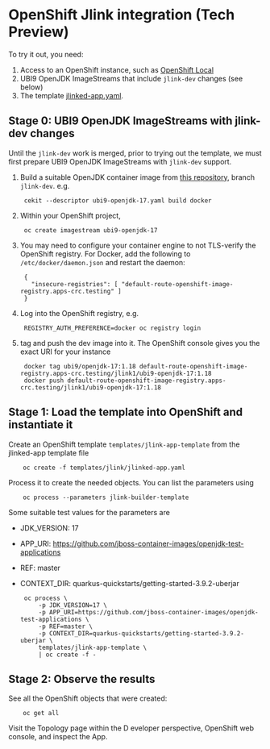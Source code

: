 # OpenShift Jlink integration (Tech Preview)

To try it out,
you need:

1. Access to an OpenShift instance, such as [OpenShift Local](https://developers.redhat.com/products/openshift-local/overview)
2. UBI9 OpenJDK ImageStreams that include `jlink-dev` changes (see below)
3. The template [jlinked-app.yaml](jlinked-app.yaml).

## Stage 0: UBI9 OpenJDK ImageStreams with jlink-dev changes

Until the `jlink-dev` work is merged, prior to trying out the template, we must first
prepare UBI9 OpenJDK ImageStreams with `jlink-dev` support.

1. Build a suitable OpenJDK container image from [this
   repository](https://github.com/jboss-container-images/openjdk),
   branch `jlink-dev`. e.g.

        cekit --descriptor ubi9-openjdk-17.yaml build docker

2. Within your OpenShift project,

        oc create imagestream ubi9-openjdk-17

3. You may need to configure your container engine to not TLS-verify the OpenShift
   registry. For Docker, add the following to `/etc/docker/daemon.json` and restart
   the daemon:

        {
          "insecure-registries": [ "default-route-openshift-image-registry.apps-crc.testing" ]
        }

4. Log into the OpenShift registry, e.g.

        REGISTRY_AUTH_PREFERENCE=docker oc registry login

5. tag and push the dev image into it. The OpenShift console gives you the
   exact URI for your instance

        docker tag ubi9/openjdk-17:1.18 default-route-openshift-image-registry.apps-crc.testing/jlink1/ubi9-openjdk-17:1.18
        docker push default-route-openshift-image-registry.apps-crc.testing/jlink1/ubi9-openjdk-17:1.18

## Stage 1: Load the template into OpenShift and instantiate it

Create an OpenShift template `templates/jlink-app-template` from the jlinked-app template file

        oc create -f templates/jlink/jlinked-app.yaml 

Process it to create the needed objects. You can list the parameters using

        oc process --parameters jlink-builder-template

Some suitable test values for the parameters are

 * JDK_VERSION: 17
 * APP_URI: https://github.com/jboss-container-images/openjdk-test-applications
 * REF: master
 * CONTEXT_DIR: quarkus-quickstarts/getting-started-3.9.2-uberjar

        oc process \
            -p JDK_VERSION=17 \
            -p APP_URI=https://github.com/jboss-container-images/openjdk-test-applications \
            -p REF=master \
            -p CONTEXT_DIR=quarkus-quickstarts/getting-started-3.9.2-uberjar \
            templates/jlink-app-template \
            | oc create -f -

## Stage 2: Observe the results

See all the OpenShift objects that were created:

        oc get all

Visit the Topology page within the D eveloper perspective, OpenShift web console,
and inspect the App.
